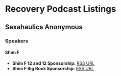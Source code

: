 # Recovery Podcast Listings

## Sexahaulics Anonymous

### Speakers
  
#### Shim F
- **Shim F 12 and 12 Sponsorship:** [RSS URL](https://painstaking-developer.github.io/podcasts/sa/speakers/shim-f/shim-f-12-and-12-sponsorship/rss.xml)
- **Shim F Big Book Sponsorship:** [RSS URL](https://painstaking-developer.github.io/podcasts/sa/speakers/shim-f/shim-f-big-book-sponsorship/rss.xml)
